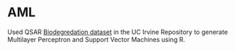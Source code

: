 # AML

Used QSAR [Biodegredation dataset](http://archive.ics.uci.edu/ml/datasets/QSAR+biodegradation) in the UC Irvine Repository to generate Multilayer Perceptron and Support Vector Machines using R.